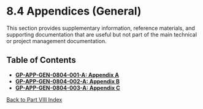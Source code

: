 # 8.4 Appendices (General)

This section provides supplementary information, reference materials, and supporting documentation that are useful but not part of the main technical or project management documentation.

## Table of Contents

*   [**GP-APP-GEN-0804-001-A: Appendix A**](./GP-APP-GEN-0804-001-A.md)
*   [**GP-APP-GEN-0804-002-A: Appendix B**](./GP-APP-GEN-0804-002-A.md)
*   [**GP-APP-GEN-0804-003-A: Appendix C**](./GP-APP-GEN-0804-003-A.md)

[Back to Part VIII Index](../../index.md)

